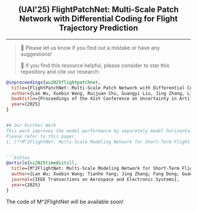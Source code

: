 <div align="center">
  <h2><b> (UAI'25) FlightPatchNet: Multi-Scale Patch Network with Differential Coding for Flight Trajectory Prediction </b></h2>
</div>

---
>
> 🙋 Please let us know if you find out a mistake or have any suggestions!
> 
> 🌟 If you find this resource helpful, please consider to star this repository and cite our research:

```bibtex
@inproceedings{wu2025flightpatchnet,
  title={FlightPatchNet: Multi-Scale Patch Network with Differential Coding for Flight Trajectory Prediction},
  author={Lan Wu, Xuebin Wang, Ruijuan Chu, Guangyi Liu, Jing Zhang, Linyu Wang},
  booktitle={Proceedings of the 41st Conference on Uncertainty in Artificial Intelligence},
  year={2025}
}


## Our Further Work
This work improves the model performance by separetely model horizontal and vertical variables in flight trajectory, and add more experimental anlysis.
Please refer to this paper.
1, [**M^2FlightNet: Multi-Scale Modeling Network for Short-Term Flight Trajectory Prediction**]([https://arxiv.org/abs/2502.15016](https://ieeexplore.ieee.org/document/11024155)), in *IEEE TAES* 2025.


```bibtex
@article{ni2025timedistill,
  title={M^2FlightNet: Multi-Scale Modeling Network for Short-Term Flight Trajectory Prediction},
  author={Lan Wu; Xuebin Wang; Tianhe Yang; Jing Zhang; Fang Dong; Guangyi Liu;Ruijuan Chu;Linyu Wang},
  journal={IEEE Transactions on Aerospace and Electronic Systems},
  year={2025}
}
```
The code of M^2FlightNet will be available soon!
